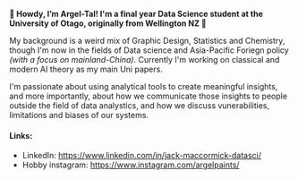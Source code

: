 **🌈 Howdy, I’m Argel-Tal! I'm a final year Data Science student at the University of Otago, originally from Wellington NZ 🌈**

My background is a weird mix of Graphic Design, Statistics and Chemistry, though I'm now in the fields of Data science and Asia-Pacific Foriegn policy *(with a focus on mainland-China)*. Currently I'm working on classical and modern AI theory as my main Uni papers.

I'm passionate about using analytical tools to create meaningful insights, and more importantly, about how we communicate those insights to people outside the field of data analystics, and how we discuss vunerabilities, limitations and biases of our systems.

#### Links:
- LinkedIn: https://www.linkedin.com/in/jack-maccormick-datasci/
- Hobby instagram: https://www.instagram.com/argelpaints/
